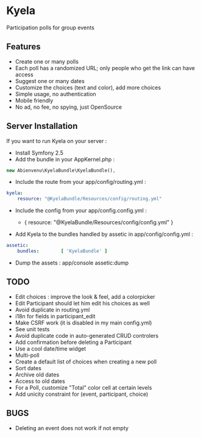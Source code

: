 Kyela
=====

Participation polls for group events

Features
--------

* Create one or many polls
* Each poll has a randomized URL; only people who get the link can have access
* Suggest one or many dates
* Customize the choices (text and color), add more choices
* Simple usage, no authentication
* Mobile friendly
* No ad, no fee, no spying, just OpenSource

Server Installation
-------------------

If you want to run Kyela on your server :

* Install Symfony 2.5
* Add the bundle in your AppKernel.php :
```php
new Abienvenu\KyelaBundle\KyelaBundle(),
```
* Include the route from your app/config/routing.yml :
```YAML
kyela:
    resource: "@KyelaBundle/Resources/config/routing.yml"
```
* Include the config from your app/config.config.yml :
	- { resource: "@KyelaBundle/Resources/config/config.yml" }

* Add Kyela to the bundles handled by assetic in app/config/config.yml :
```YAML
assetic:
    bundles:        [ 'KyelaBundle' ]
```

* Dump the assets :
    app/console assetic:dump

TODO
----

* Edit choices : improve the look & feel, add a colorpicker
* Edit Participant should let him edit his choices as well
* Avoid duplicate in routing.yml
* i18n for fields in participant_edit
* Make CSRF work (it is disabled in my main config.yml)
* See unit tests
* Avoid duplicate code in auto-generated CRUD controlers
* Add confirmation before deleting a Participant
* Use a cool date/time widget
* Multi-poll
* Create a default list of choices when creating a new poll
* Sort dates
* Archive old dates
* Access to old dates
* For a Poll, customize "Total" color cell at certain levels
* Add unicity constraint for (event, participant, choice)

BUGS
----

* Deleting an event does not work if not empty

